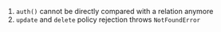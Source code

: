 1. `auth()` cannot be directly compared with a relation anymore
2. `update` and `delete` policy rejection throws `NotFoundError`
